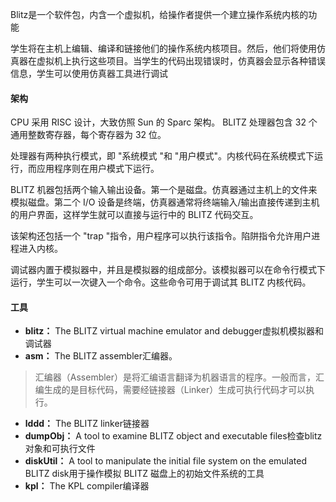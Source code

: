 Blitz是一个软件包，内含一个虚拟机，给操作者提供一个建立操作系统内核的功能

学生将在主机上编辑、编译和链接他们的操作系统内核项目。然后，他们将使用仿真器在虚拟机上执行这些项目。当学生的代码出现错误时，仿真器会显示各种错误信息，学生可以使用仿真器工具进行调试

#### 架构
CPU 采用 RISC 设计，大致仿照 Sun 的 Sparc 架构。 BLITZ 处理器包含 32 个通用整数寄存器，每个寄存器为 32 位。

处理器有两种执行模式，即 "系统模式 "和 "用户模式"。内核代码在系统模式下运行，而应用程序则在用户模式下运行。

BLITZ 机器包括两个输入输出设备。第一个是磁盘。仿真器通过主机上的文件来模拟磁盘。第二个 I/O 设备是终端，仿真器通常将终端输入/输出直接传递到主机的用户界面，这样学生就可以直接与运行中的 BLITZ 代码交互。

该架构还包括一个 "trap "指令，用户程序可以执行该指令。陷阱指令允许用户进程进入内核。

调试器内置于模拟器中，并且是模拟器的组成部分。该模拟器可以在命令行模式下运行，学生可以一次键入一个命令。这些命令可用于调试其 BLITZ 内核代码。

#### 工具
- **blitz：** The BLITZ virtual machine emulator and debugger虚拟机模拟器和调试器
- **asm：** The BLITZ assembler汇编器。
> 汇编器（Assembler）是将汇编语言翻译为机器语言的程序。一般而言，汇编生成的是目标代码，需要经链接器（Linker）生成可执行代码才可以执行。
- **lddd：** The BLITZ linker链接器
- **dumpObj：** A tool to examine BLITZ object and executable files检查blitz对象和可执行文件
- **diskUtil：** A tool to manipulate the initial file system on the emulated BLITZ disk用于操作模拟 BLITZ 磁盘上的初始文件系统的工具
- **kpl：** The KPL compiler编译器